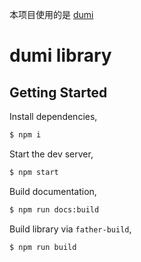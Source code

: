 本项目使用的是 [dumi](https://d.umijs.org/guide/getting-started)

# dumi library

## Getting Started

Install dependencies,

```bash
$ npm i
```

Start the dev server,

```bash
$ npm start
```

Build documentation,

```bash
$ npm run docs:build
```

Build library via `father-build`,

```bash
$ npm run build
```

